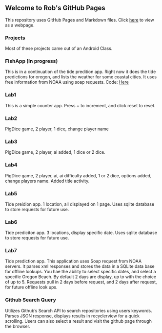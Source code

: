 
## Welcome to Rob's GitHub Pages

This repository uses GitHub Pages and Markdown files. Click [here](https://robsap.github.io/Android_Apps.html) to view as a webpage.

### Projects
Most of these projects came out of an Android Class. 


### FishApp	(In progress)
This is in a continuation of the tide predition app. Right now it does the tide predictions for oregon, and lists the weather for some coastal cities. It uses free information from NOAA using soap requests. 
Code: [Here](https://github.com/RobSap/Android_Apps/tree/master/FishApp)

### Lab1
This is a simple counter app. Press + to increment, and click reset to reset.

### Lab2
PigDice game, 2 player, 1 dice, change player name

### Lab3
PigDice game, 2 player, ai added, 1 dice or 2 dice.

### Lab4
PigDice game, 2 player, ai, ai difficulty added, 1 or 2 dice, options added, change players name. Added title activity.

### Lab5
Tide preidion app. 1 location, all displayed on 1 page. Uses sqlite database to store requests for future use.

### Lab6
Tide prediciton app. 3 locations, display specific date. Uses sqlite database to store requests for future use.

### Lab7
Tide prediction app. This application uses Soap request from NOAA servers. It parses xml responses and stores the data in a SQLite data base for offline lookups. You hae the ability to select specific dates, and select a specific Oregon Beach. By default 2 days are display, up to with the choice of up to 5. Requests pull in 2 days before request, and 2 days after request, for future offline look ups.

### Github Search Query
Utilizes Github’s Search API to search repositories using users keywords. Parses JSON response, displays results in recyclerview for a quick scrolling. Users can also select a result and visit the github page through the browser. 
